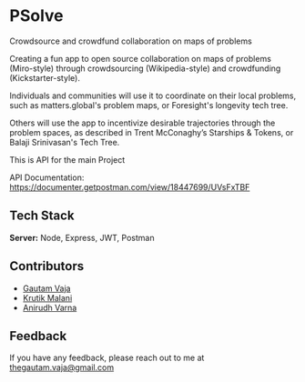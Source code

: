 
# PSolve

Crowdsource and crowdfund collaboration on maps of problems 

Creating a fun app to open source collaboration on maps of problems (Miro-style) through crowdsourcing (Wikipedia-style) and crowdfunding (Kickstarter-style).

Individuals and communities will use it to coordinate on their local problems, such as matters.global's problem maps, or Foresight's longevity tech tree.

Others will use the app to incentivize desirable trajectories through the problem spaces, as described in Trent McConaghy’s Starships & Tokens, or Balaji Srinivasan's Tech Tree.

This is API for the main Project

API Documentation: https://documenter.getpostman.com/view/18447699/UVsFxTBF
## Tech Stack

**Server:** Node, Express, JWT, Postman


## Contributors

- [Gautam Vaja](https://www.github.com/gautamV19)
- [Krutik Malani](https://www.github.com/krutik48)
- [Anirudh Varna](https://www.github.com/RubyGlade)

## Feedback

If you have any feedback, please reach out to me at thegautam.vaja@gmail.com


